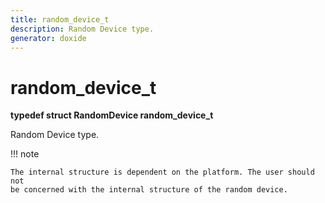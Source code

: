 ```yaml
---
title: random_device_t
description: Random Device type.
generator: doxide
---
```



# random_device_t

**typedef struct RandomDevice random_device_t**


Random Device type.


!!! note
    
    The internal structure is dependent on the platform. The user should not
    be concerned with the internal structure of the random device.
    



